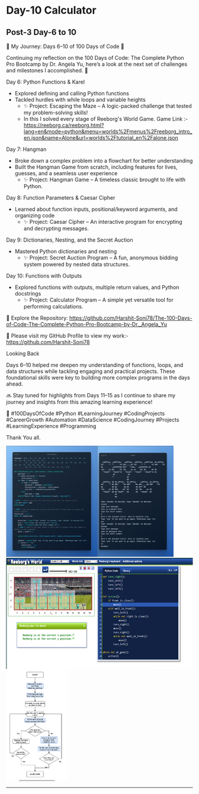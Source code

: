 # Day-10 Calculator

## Post-3 Day-6 to 10

🌟 My Journey: Days 6–10 of 100 Days of Code 🌟

Continuing my reflection on the 100 Days of Code: The Complete Python Pro Bootcamp by Dr. Angela Yu, here’s a look at the next set of challenges and milestones I accomplished. 🚀

Day 6: Python Functions & Karel

- Explored defining and calling Python functions
- Tackled hurdles with while loops and variable heights
  - ✨ Project: Escaping the Maze – A logic-packed challenge that tested my problem-solving skills!
  - In this I solved every stage of Reeborg's World Game.
    Game Link :- <https://reeborg.ca/reeborg.html?lang=en&mode=python&menu=worlds%2Fmenus%2Freeborg_intro_en.json&name=Alone&url=worlds%2Ftutorial_en%2Falone.json>

Day 7: Hangman

- Broke down a complex problem into a flowchart for better understanding
- Built the Hangman Game from scratch, including features for lives, guesses, and a seamless user experience
  - ✨ Project: Hangman Game – A timeless classic brought to life with Python.

Day 8: Function Parameters & Caesar Cipher

- Learned about function inputs, positional/keyword arguments, and organizing code
  - ✨ Project: Caesar Cipher – An interactive program for encrypting and decrypting messages.

Day 9: Dictionaries, Nesting, and the Secret Auction

- Mastered Python dictionaries and nesting
  - ✨ Project: Secret Auction Program – A fun, anonymous bidding system powered by nested data structures.

Day 10: Functions with Outputs

- Explored functions with outputs, multiple return values, and Python docstrings
  - ✨ Project: Calculator Program – A simple yet versatile tool for performing calculations.

🔗 Explore the Repository: <https://github.com/Harshit-Soni78/The-100-Days-of-Code-The-Complete-Python-Pro-Bootcamp-by-Dr._Angela_Yu>

📂 Please visit my GitHub Profile to view my work:- <https://github.com/Harshit-Soni78>

Looking Back

Days 6–10 helped me deepen my understanding of functions, loops, and data structures while tackling engaging and practical projects. These foundational skills were key to building more complex programs in the days ahead.

🔜 Stay tuned for highlights from Days 11–15 as I continue to share my journey and insights from this amazing learning experience!

🚀 #100DaysOfCode #Python #LearningJourney #CodingProjects #CareerGrowth #Automation #DataScience #CodingJourney #Projects #LearningExperience #Programming

Thank You all.

<img height=300px src="Post Pics/Post-3 Day-6 to 10/Screenshot 2025-01-08 001940.png">
<img height=300px src="Post Pics/Post-3 Day-6 to 10/Screenshot 2025-01-08 000748.png">
<img height=300px src="Post Pics/Post-3 Day-6 to 10/Amended+Hangman+Flowchart.png">

---
